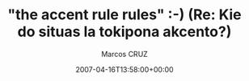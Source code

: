 ---
title: '"the accent rule rules" :-) (Re: Kie do situas la tokipona akcento?)'
posts: 3
hash: 't708'
author: 'Marcos CRUZ'
date: 2007-04-16T13:58:00+00:00
sources:
  - http://forums.tokipona.org/viewtopic.php%3Ft=708.html
---